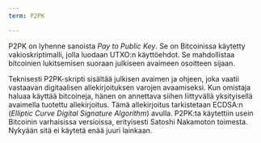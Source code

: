 ```yaml
---
term: P2PK

---
```

P2PK on lyhenne sanoista *Pay to Public Key*. Se on Bitcoinissa käytetty vakioskriptimalli, jolla luodaan UTXO:n käyttöehdot. Se mahdollistaa bitcoinien lukitsemisen suoraan julkiseen avaimeen osoitteen sijaan.

Teknisesti P2PK-skripti sisältää julkisen avaimen ja ohjeen, joka vaatii vastaavan digitaalisen allekirjoituksen varojen avaamiseksi. Kun omistaja haluaa käyttää bitcoineja, hänen on annettava siihen liittyvällä yksityisellä avaimella tuotettu allekirjoitus. Tämä allekirjoitus tarkistetaan ECDSA:n (*Elliptic Curve Digital Signature Algorithm*) avulla. P2PK:ta käytettiin usein Bitcoinin varhaisissa versioissa, erityisesti Satoshi Nakamoton toimesta. Nykyään sitä ei käytetä enää juuri lainkaan.